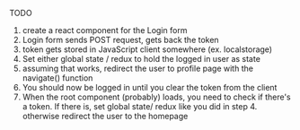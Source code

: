 TODO

1. create a react component for the Login form
2. Login form sends POST request, gets back the token
3. token gets stored in JavaScript client somewhere (ex. localstorage)
4. Set either global state / redux to hold the logged in user as state
5. assuming that works, redirect the user to profile page with the navigate() function
6. You should now be logged in until you clear the token from the client
7. When the root component (probably) loads, you need to check if there's a
   token. If there is, set global state/ redux like you did in step 4. otherwise
   redirect the user to the homepage